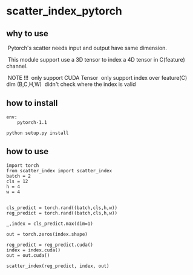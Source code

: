 # scatter_index_pytorch



## why to use

​	Pytorch's scatter needs input and output have same dimension.

​	This module support use a 3D tensor to index a 4D tensor in C(feature) channel.

​	NOTE !!!
​		only support CUDA Tensor
​		only support index over feature(C) dim  (B,C,H,W)
​		didn't check where the index is valid


## how to install

```
env:
	pytorch-1.1

python setup.py install
```



## how to use

```
import torch
from scatter_index import scatter_index
batch = 2
cls = 12
h = 4
w = 4


cls_predict = torch.rand((batch,cls,h,w))
reg_predict = torch.rand((batch,cls,h,w))

_,index = cls_predict.max(dim=1)

out = torch.zeros(index.shape)

reg_predict = reg_predict.cuda()
index = index.cuda()
out = out.cuda()

scatter_index(reg_predict, index, out)
```

